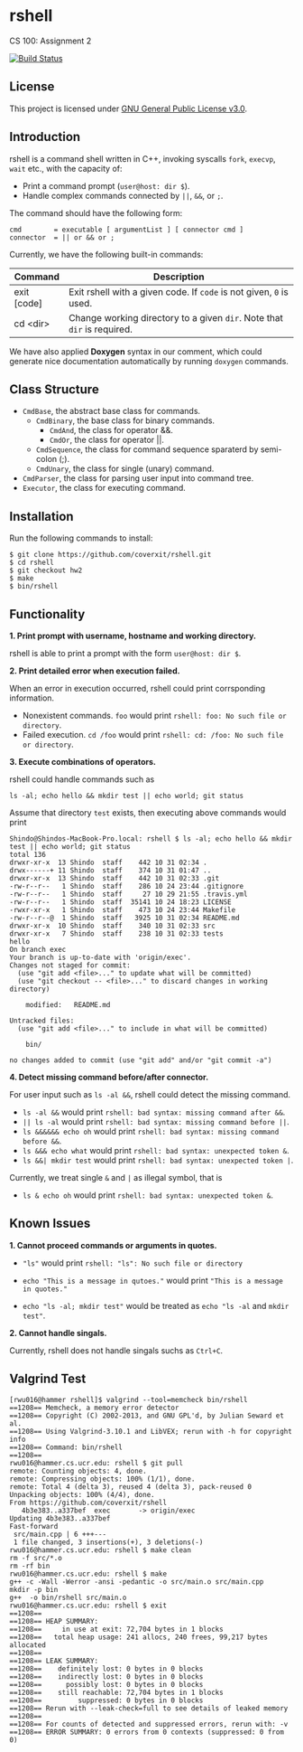 # rshell
CS 100: Assignment 2 

[![Build Status](https://travis-ci.org/coverxit/rshell.svg?branch=exec)](https://travis-ci.org/coverxit/rshell)

## License

This project is licensed under [GNU General Public License v3.0](https://github.com/coverxit/rshell/blob/master/LICENSE).

## Introduction

rshell is a command shell written in C++, invoking syscalls `fork`, `execvp`, `wait` etc., with the capacity of:

- Print a command prompt (`user@host: dir $`).
- Handle complex commands connected by `||`, `&&`, or `;`.

The command should have the following form:

```
cmd        = executable [ argumentList ] [ connector cmd ]
connector  = || or && or ;
```

Currently, we have the following built-in commands:

| Command      | Description                                                              |
|--------------|--------------------------------------------------------------------------|
| exit [code]  | Exit rshell with a given code. If `code` is not given, `0` is used.      |
| cd \<dir\>   | Change working directory to a given `dir`. Note that `dir` is required.  |

We have also applied **Doxygen** syntax in our comment, which could generate nice documentation automatically by running `doxygen` commands.

## Class Structure

- `CmdBase`, the abstract base class for commands.
	- `CmdBinary`, the base class for binary commands.
		- `CmdAnd`, the class for operator &&.
		- `CmdOr`, the class for operator ||.
	- `CmdSequence`, the class for command sequence sparaterd by semi-colon (;).
	- `CmdUnary`, the class for single (unary) command.
- `CmdParser`, the class for parsing user input into command tree.
- `Executor`, the class for executing command.

## Installation

Run the following commands to install:

```
$ git clone https://github.com/coverxit/rshell.git
$ cd rshell
$ git checkout hw2
$ make
$ bin/rshell
```

## Functionality

**1. Print prompt with username, hostname and working directory.**

rshell is able to print a prompt with the form `user@host: dir $`.

**2. Print detailed error when execution failed.**

When an error in execution occurred, rshell could print corrsponding information.

- Nonexistent commands. `foo` would print `rshell: foo: No such file or directory`.
- Failed execution. `cd /foo` would print `rshell: cd: /foo: No such file or directory`.

**3. Execute combinations of operators.**

rshell could handle commands such as

```
ls -al; echo hello && mkdir test || echo world; git status
```

Assume that directory `test` exists, then executing above commands would print

```
Shindo@Shindos-MacBook-Pro.local: rshell $ ls -al; echo hello && mkdir test || echo world; git status
total 136
drwxr-xr-x  13 Shindo  staff    442 10 31 02:34 .
drwx------+ 11 Shindo  staff    374 10 31 01:47 ..
drwxr-xr-x  13 Shindo  staff    442 10 31 02:33 .git
-rw-r--r--   1 Shindo  staff    286 10 24 23:44 .gitignore
-rw-r--r--   1 Shindo  staff     27 10 29 21:55 .travis.yml
-rw-r--r--   1 Shindo  staff  35141 10 24 18:23 LICENSE
-rwxr-xr-x   1 Shindo  staff    473 10 24 23:44 Makefile
-rw-r--r--@  1 Shindo  staff   3925 10 31 02:34 README.md
drwxr-xr-x  10 Shindo  staff    340 10 31 02:33 src
drwxr-xr-x   7 Shindo  staff    238 10 31 02:33 tests
hello
On branch exec
Your branch is up-to-date with 'origin/exec'.
Changes not staged for commit:
  (use "git add <file>..." to update what will be committed)
  (use "git checkout -- <file>..." to discard changes in working directory)

	modified:   README.md

Untracked files:
  (use "git add <file>..." to include in what will be committed)

	bin/

no changes added to commit (use "git add" and/or "git commit -a")
```

**4. Detect missing command before/after connector.**

For user input such as `ls -al &&`, rshell could detect the missing command.

- `ls -al &&` would print `rshell: bad syntax: missing command after &&`.
- `|| ls -al` would print `rshell: bad syntax: missing command before ||`.
- `ls &&&&&& echo oh` would print `rshell: bad syntax: missing command before &&`.
- `ls &&& echo what` would print `rshell: bad syntax: unexpected token &`.
- `ls &&| mkdir test` would print `rshell: bad syntax: unexpected token |`.

Currently, we treat single `&` and `|` as illegal symbol, that is

- `ls & echo oh` would print `rshell: bad syntax: unexpected token &`.

## Known Issues

**1. Cannot proceed commands or arguments in quotes.**

- `"ls"` would print `rshell: "ls": No such file or directory`
		
- `echo "This is a message in qutoes."` would print `"This is a message in quotes."`

- `echo "ls -al; mkdir test"` would be treated as `echo "ls -al` and `mkdir test"`.

**2. Cannot handle singals.**

Currently, rshell does not handle singals suchs as `Ctrl+C`.

## Valgrind Test

```
[rwu016@hammer rshell]$ valgrind --tool=memcheck bin/rshell
==1208== Memcheck, a memory error detector
==1208== Copyright (C) 2002-2013, and GNU GPL'd, by Julian Seward et al.
==1208== Using Valgrind-3.10.1 and LibVEX; rerun with -h for copyright info
==1208== Command: bin/rshell
==1208== 
rwu016@hammer.cs.ucr.edu: rshell $ git pull
remote: Counting objects: 4, done.
remote: Compressing objects: 100% (1/1), done.
remote: Total 4 (delta 3), reused 4 (delta 3), pack-reused 0
Unpacking objects: 100% (4/4), done.
From https://github.com/coverxit/rshell
   4b3e383..a337bef  exec       -> origin/exec
Updating 4b3e383..a337bef
Fast-forward
 src/main.cpp | 6 +++---
 1 file changed, 3 insertions(+), 3 deletions(-)
rwu016@hammer.cs.ucr.edu: rshell $ make clean
rm -f src/*.o
rm -rf bin
rwu016@hammer.cs.ucr.edu: rshell $ make
g++ -c -Wall -Werror -ansi -pedantic -o src/main.o src/main.cpp
mkdir -p bin
g++  -o bin/rshell src/main.o
rwu016@hammer.cs.ucr.edu: rshell $ exit
==1208== 
==1208== HEAP SUMMARY:
==1208==     in use at exit: 72,704 bytes in 1 blocks
==1208==   total heap usage: 241 allocs, 240 frees, 99,217 bytes allocated
==1208== 
==1208== LEAK SUMMARY:
==1208==    definitely lost: 0 bytes in 0 blocks
==1208==    indirectly lost: 0 bytes in 0 blocks
==1208==      possibly lost: 0 bytes in 0 blocks
==1208==    still reachable: 72,704 bytes in 1 blocks
==1208==         suppressed: 0 bytes in 0 blocks
==1208== Rerun with --leak-check=full to see details of leaked memory
==1208== 
==1208== For counts of detected and suppressed errors, rerun with: -v
==1208== ERROR SUMMARY: 0 errors from 0 contexts (suppressed: 0 from 0)
```